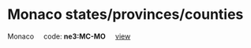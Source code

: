 # Monaco states/provinces/counties
Monaco&nbsp;&nbsp;&nbsp;&nbsp;&nbsp;code: **ne3:MC-MO**&nbsp;&nbsp;&nbsp;&nbsp;&nbsp;[view](../../export/geojson/medium/ne3/mc/mo.geojson)&nbsp;&nbsp;&nbsp;&nbsp;&nbsp;


